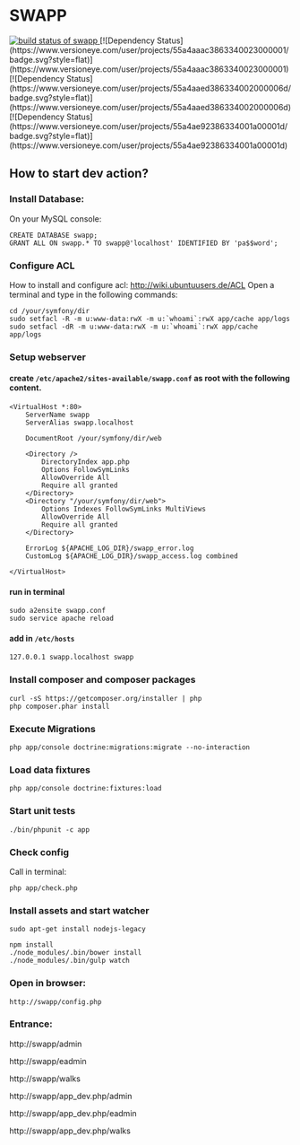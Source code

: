 SWAPP
========================
<a href="https://travis-ci.org/knutschsoft/swapp" target='_blank'>
  <img title="build status of swapp" src="https://travis-ci.org/knutschsoft/swapp.svg">
</a>
[![Dependency Status](https://www.versioneye.com/user/projects/55a4aaac3863340023000001/badge.svg?style=flat)](https://www.versioneye.com/user/projects/55a4aaac3863340023000001)
[![Dependency Status](https://www.versioneye.com/user/projects/55a4aaed386334002000006d/badge.svg?style=flat)](https://www.versioneye.com/user/projects/55a4aaed386334002000006d)
[![Dependency Status](https://www.versioneye.com/user/projects/55a4ae92386334001a00001d/badge.svg?style=flat)](https://www.versioneye.com/user/projects/55a4ae92386334001a00001d)

## How to start dev action?

### Install Database:

On your MySQL console:

```
CREATE DATABASE swapp;
GRANT ALL ON swapp.* TO swapp@'localhost' IDENTIFIED BY 'pa$$word';
```

### Configure ACL

How to install and configure acl: http://wiki.ubuntuusers.de/ACL
Open a terminal and type in the following commands:

```
cd /your/symfony/dir
sudo setfacl -R -m u:www-data:rwX -m u:`whoami`:rwX app/cache app/logs
sudo setfacl -dR -m u:www-data:rwX -m u:`whoami`:rwX app/cache app/logs
```

### Setup webserver

#### create ```/etc/apache2/sites-available/swapp.conf``` as root with the following content.

```
<VirtualHost *:80>
    ServerName swapp
    ServerAlias swapp.localhost
 
    DocumentRoot /your/symfony/dir/web
 
    <Directory />
        DirectoryIndex app.php
        Options FollowSymLinks
        AllowOverride All
        Require all granted
    </Directory>
    <Directory "/your/symfony/dir/web">
        Options Indexes FollowSymLinks MultiViews
        AllowOverride All
        Require all granted
    </Directory>
 
    ErrorLog ${APACHE_LOG_DIR}/swapp_error.log
    CustomLog ${APACHE_LOG_DIR}/swapp_access.log combined
 
</VirtualHost>
```

#### run in terminal

```
sudo a2ensite swapp.conf
sudo service apache reload
```

#### add in ```/etc/hosts```

```
127.0.0.1 swapp.localhost swapp
```

### Install composer and composer packages

```
curl -sS https://getcomposer.org/installer | php
php composer.phar install
```

### Execute Migrations

```php app/console doctrine:migrations:migrate --no-interaction```

### Load data fixtures

```php app/console doctrine:fixtures:load```

### Start unit tests

```./bin/phpunit -c app```

### Check config

Call in terminal:
```
php app/check.php
```

### Install assets and start watcher

```
sudo apt-get install nodejs-legacy

npm install
./node_modules/.bin/bower install
./node_modules/.bin/gulp watch
```

### Open in browser:

```
http://swapp/config.php
```

### Entrance:

 http://swapp/admin

 http://swapp/eadmin

 http://swapp/walks

 http://swapp/app_dev.php/admin

 http://swapp/app_dev.php/eadmin

 http://swapp/app_dev.php/walks
